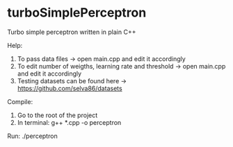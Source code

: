 # turboSimplePerceptron
Turbo simple perceptron written in plain C++

Help:
  1. To pass data files -> open main.cpp and edit it accordingly
  2. To edit number of weigths, learning rate and threshold -> open main.cpp and edit it accordingly
  3. Testing datasets can be found here -> https://github.com/selva86/datasets

Compile:
  1. Go to the root of the project
  2. In terminal: g++ \*.cpp -o perceptron

Run:
  ./perceptron
